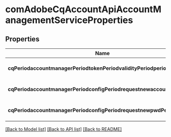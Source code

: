# comAdobeCqAccountApiAccountManagementServiceProperties

## Properties
Name | Type | Description | Notes
------------ | ------------- | ------------- | -------------
**cqPeriodaccountmanagerPeriodtokenPeriodvalidityPeriodperiod** | [**ConfigNodePropertyInteger**](ConfigNodePropertyInteger.md) |  | [optional] [default to null]
**cqPeriodaccountmanagerPeriodconfigPeriodrequestnewaccountPeriodmail** | [**ConfigNodePropertyString**](ConfigNodePropertyString.md) |  | [optional] [default to null]
**cqPeriodaccountmanagerPeriodconfigPeriodrequestnewpwdPeriodmail** | [**ConfigNodePropertyString**](ConfigNodePropertyString.md) |  | [optional] [default to null]

[[Back to Model list]](../README.md#documentation-for-models) [[Back to API list]](../README.md#documentation-for-api-endpoints) [[Back to README]](../README.md)


